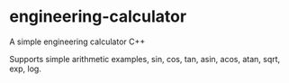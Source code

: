 # engineering-calculator

A simple engineering calculator C++

Supports simple arithmetic examples, sin, cos, tan, asin, acos, atan, sqrt, exp, log.
